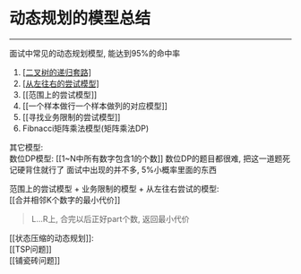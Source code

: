 # 动态规划的模型总结


---

面试中常见的动态规划模型, 能达到95%的命中率

1) [[二叉树的递归套路]](树形DP)
2) [[从左往右的尝试模型]](背包问题为代表)
3) [[范围上的尝试模型]]
4) [[一个样本做行一个样本做列的对应模型]]
5) [[寻找业务限制的尝试模型]]
6) Fibnacci矩阵乘法模型(矩阵乘法DP)



其它模型:  
数位DP模型: [[1~N中所有数字包含1的个数]]
数位DP的题目都很难, 把这一道题死记硬背住就行了
面试中出现的并不多, 5%小概率里面的东西


范围上的尝试模型  +  业务限制的模型  +  从左往右尝试的模型:   
[[合并相邻K个数字的最小代价]]
>L...R上, 合完以后正好part个数, 返回最小代价


[[状态压缩的动态规划]]:     
[[TSP问题]]  
[[铺瓷砖问题]]  






